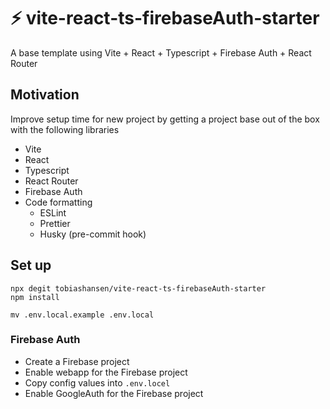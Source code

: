 # ⚡ vite-react-ts-firebaseAuth-starter

A base template using Vite + React + Typescript + Firebase Auth + React Router

## Motivation

Improve setup time for new project by getting a project base out of the box with the following libraries

- Vite
- React
- Typescript
- React Router
- Firebase Auth
- Code formatting
  - ESLint
  - Prettier
  - Husky (pre-commit hook)

## Set up

```shell
npx degit tobiashansen/vite-react-ts-firebaseAuth-starter
npm install

mv .env.local.example .env.local
```

### Firebase Auth

- Create a Firebase project
- Enable webapp for the Firebase project
- Copy config values into `.env.locel`
- Enable GoogleAuth for the Firebase project
